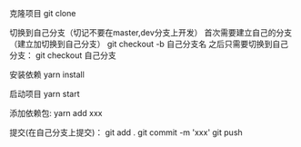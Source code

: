 克隆项目
git clone


切换到自己分支（切记不要在master,dev分支上开发）
    首次需要建立自己的分支（建立加切换到自己分支）
    git checkout -b 自己分支名
    之后只需要切换到自己分支：
    git checkout 自己分支


安装依赖
yarn install


启动项目
yarn start


添加依赖包:
yarn add xxx


提交(在自己分支上提交)：
git add .
git commit -m 'xxx'
git push 